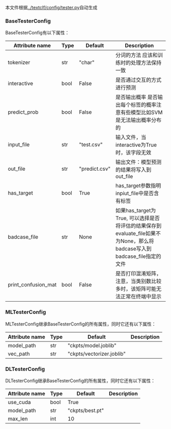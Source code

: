 本文件根据[../textclf/config/tester.py](../textclf/config/tester.py)自动生成

### BaseTesterConfig



BaseTesterConfig有以下属性：

 | Attribute name      | Type   | Default       | Description                                                                                                              |
|---------------------|--------|---------------|--------------------------------------------------------------------------------------------------------------------------|
| tokenizer           | str    | "char"        | 分词的方法 应该和训练时的处理方法保持一致                                                                                |
| interactive         | bool   | False         | 是否通过交互的方式进行预测                                                                                               |
| predict_prob        | bool   | False         | 是否输出概率 是否输出每个标签的概率注意有些模型比如SVM是无法输出概率分布的                                               |
| input_file          | str    | "test.csv"    | 输入文件，当interactive为True时，该字段无效                                                                              |
| out_file            | str    | "predict.csv" | 输出文件：模型预测的结果将写入到out_file                                                                                 |
| has_target          | bool   | True          | has_target参数指明inpiut_file中是否含有标签                                                                              |
| badcase_file        | str    | None          | 如果has_target为True, 可以选择是否将评估的结果保存到evaluate_file如果不为None，那么将badcase写入到badcase_file指定的文件 |
| print_confusion_mat | bool   | False         | 是否打印混淆矩阵，注意，当类别数比较多时，该矩阵可能无法正常在终端中显示                                                 |



### MLTesterConfig



MLTesterConfig继承BaseTesterConfig的所有属性，同时它还有以下属性：

 | Attribute name   | Type   | Default                   | Description   |
|------------------|--------|---------------------------|---------------|
| model_path       | str    | "ckpts/model.joblib"      |               |
| vec_path         | str    | "ckpts/vectorizer.joblib" |               |



### DLTesterConfig



DLTesterConfig继承BaseTesterConfig的所有属性，同时它还有以下属性：

 | Attribute name   | Type   | Default         | Description   |
|------------------|--------|-----------------|---------------|
| use_cuda         | bool   | True            |               |
| model_path       | str    | "ckpts/best.pt" |               |
| max_len          | int    | 10              |               |

